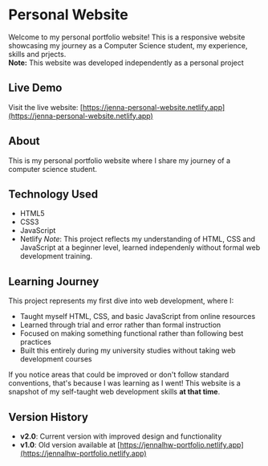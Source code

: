 # Personal Website
Welcome to my personal portfolio website! This is a responsive website showcasing my journey as a Computer Science student, my experience, skills and prjects.  
**Note:** This website was developed independently as a personal project

## Live Demo
Visit the live website: [https://jenna-personal-website.netlify.app](https://jenna-personal-website.netlify.app)

## About 
This is my personal portfolio website where I share my journey of a computer science student.

## Technology Used
- HTML5
- CSS3
- JavaScript
- Netlify
*Note*: This project reflects my understanding of HTML, CSS and JavaScript at a beginner level, learned independenly without formal web development training.

## Learning Journey
This project represents my first dive into web development, where I:
- Taught myself HTML, CSS, and basic JavaScript from online resources
- Learned through trial and error rather than formal instruction
- Focused on making something functional rather than following best practices
- Built this entirely during my university studies without taking web development courses

If you notice areas that could be improved or don't follow standard conventions, that's because I was learning as I went! This website is a snapshot of my self-taught web development skills **at that time**.
## Version History
- **v2.0**: Current version with improved design and functionality
- **v1.0**: Old version available at [https://jennalhw-portfolio.netlify.app](https://jennalhw-portfolio.netlify.app)
